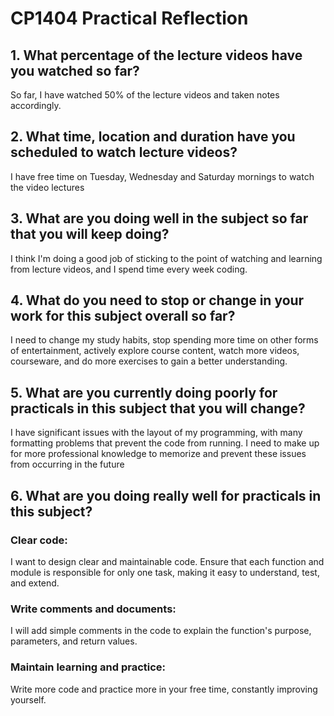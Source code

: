 # CP1404 Practical Reflection

## 1. What percentage of the lecture videos have you watched so far?
So far, I have watched 50% of the lecture videos and taken notes accordingly. 

## 2. What time, location and duration have you scheduled to watch lecture videos?

I have free time on Tuesday, Wednesday and Saturday mornings to watch the video lectures

## 3. What are you doing well in the subject so far that you will keep doing?

I think I'm doing a good job of sticking to the point of watching and learning from lecture videos, and I spend time every week coding.

## 4. What do you need to stop or change in your work for this subject overall so far?

I need to change my study habits, stop spending more time on other forms of entertainment, actively explore course content, watch more videos, courseware, and do more exercises to gain a better understanding.

## 5. What are you currently doing poorly for practicals in this subject that you will change?

I have significant issues with the layout of my programming, with many formatting problems that prevent the code from running. I need to make up for more professional knowledge to memorize and prevent these issues from occurring in the future

## 6. What are you doing really well for practicals in this subject?
### Clear code:

I want to design clear and maintainable code. Ensure that each function and module is responsible for only one task, making it easy to understand, test, and extend.


### Write comments and documents:

I will add simple comments in the code to explain the function's purpose, parameters, and return values.


### Maintain learning and practice:

Write more code and practice more in your free time, constantly improving yourself.